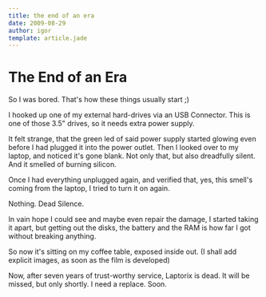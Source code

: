 ```yaml
---
title: the end of an era
date: 2009-08-29
author: igor
template: article.jade
---
```


# The End of an Era

So I was bored.
That's how these things usually start ;)

I hooked up one of my external hard-drives via an USB Connector.
This is one of those 3.5" drives, so it needs extra power supply.

It felt strange, that the green led of said power supply started glowing even before I had plugged it into the power outlet.
Then I looked over to my laptop, and noticed it's gone blank.
Not only that, but also dreadfully silent.
And it smelled of burning silicon.

Once I had everything unplugged again, and verified that, yes, this smell's coming from the laptop, I tried to turn it on again.

Nothing.
Dead Silence.

In vain hope I could see and maybe even repair the damage, I started taking it apart, but getting out the disks, the battery and the RAM is how far I got without breaking anything.

So now it's sitting on my coffee table, exposed inside out.
(I shall add explicit images, as soon as the film is developed)

Now, after seven years of trust-worthy service, Laptorix is dead.
It will be missed, but only shortly.
I need a replace.
Soon.

